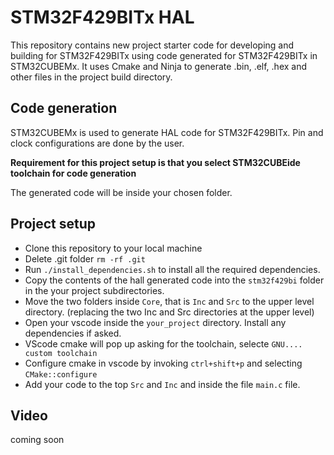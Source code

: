 # STM32F429BITx HAL

This repository contains new project starter code for developing and building for STM32F429BITx using code generated for STM32F429BITx in STM32CUBEMx.
It uses Cmake and Ninja to generate .bin,  .elf, .hex and other files in the project build directory.

## Code generation

STM32CUBEMx is used to generate HAL code for STM32F429BITx. Pin and clock configurations  are done by the user.

**Requirement for this project setup is that you select STM32CUBEide toolchain for code generation**

The generated code will be inside your chosen folder. 

##  Project setup

* Clone this repository to your local machine
* Delete .git folder  ```rm -rf .git```
* Run  ```./install_dependencies.sh``` to install all the required dependencies.
* Copy the contents of the hall generated code into the ```stm32f429bi``` folder in the your project subdirectories.
* Move the two folders inside ```Core```, that is ```Inc``` and ```Src``` to the upper level directory. (replacing the two Inc and Src directories at the upper level)
* Open your vscode inside the ```your_project``` directory. Install any dependencies if asked.
* VScode cmake will pop up asking for the toolchain, selecte ```GNU.... custom toolchain``` 
* Configure  cmake in vscode by invoking ```ctrl+shift+p``` and selecting ```CMake::configure```
* Add your code to the top ```Src``` and ```Inc```  and inside the file ```main.c``` file.

## Video
coming soon